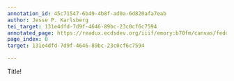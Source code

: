 ```yaml
---
annotation_id: 45c71547-6b49-4b8f-ad0a-6d820afa7eab
author: Jesse P. Karlsberg
tei_target: 131e4dfd-7d9f-4646-89bc-23c0cf6c7594
annotated_page: https://readux.ecdsdev.org/iiif/emory:b70fm/canvas/fedora:emory:gz698
page_index: 0
target: 131e4dfd-7d9f-4646-89bc-23c0cf6c7594

---
```

<p>Title!</p>